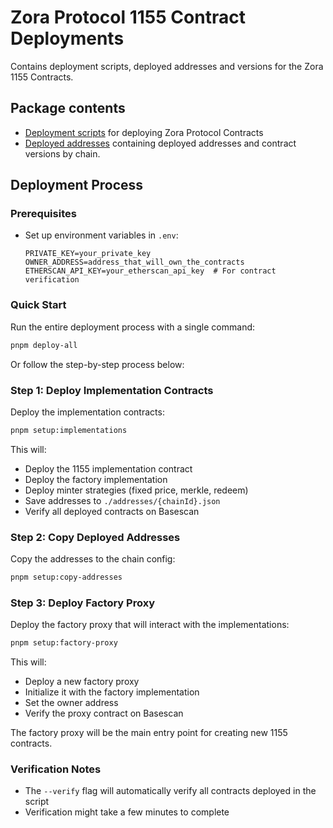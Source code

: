 # Zora Protocol 1155 Contract Deployments

Contains deployment scripts, deployed addresses and versions for the Zora 1155 Contracts.

## Package contents

- [Deployment scripts](./script/) for deploying Zora Protocol Contracts
- [Deployed addresses](./addresses/) containing deployed addresses and contract versions by chain.

## Deployment Process

### Prerequisites

- Set up environment variables in `.env`:

  ```
  PRIVATE_KEY=your_private_key
  OWNER_ADDRESS=address_that_will_own_the_contracts
  ETHERSCAN_API_KEY=your_etherscan_api_key  # For contract verification
  ```

### Quick Start

Run the entire deployment process with a single command:

```bash
pnpm deploy-all
```

Or follow the step-by-step process below:

### Step 1: Deploy Implementation Contracts

Deploy the implementation contracts:

```bash
pnpm setup:implementations
```

This will:

- Deploy the 1155 implementation contract
- Deploy the factory implementation
- Deploy minter strategies (fixed price, merkle, redeem)
- Save addresses to `./addresses/{chainId}.json`
- Verify all deployed contracts on Basescan

### Step 2: Copy Deployed Addresses

Copy the addresses to the chain config:

```bash
pnpm setup:copy-addresses
```

### Step 3: Deploy Factory Proxy

Deploy the factory proxy that will interact with the implementations:

```bash
pnpm setup:factory-proxy
```

This will:

- Deploy a new factory proxy
- Initialize it with the factory implementation
- Set the owner address
- Verify the proxy contract on Basescan

The factory proxy will be the main entry point for creating new 1155 contracts.

### Verification Notes

- The `--verify` flag will automatically verify all contracts deployed in the script
- Verification might take a few minutes to complete
